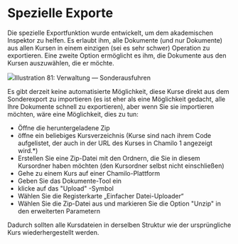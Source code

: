 
# Spezielle Exporte

Die spezielle Exportfunktion wurde entwickelt, um dem akademischen Inspektor zu helfen. Es erlaubt ihm, alle Dokumente \(und nur Dokumente\) aus allen Kursen in einem einzigen \(sei es sehr schwer\) Operation zu exportieren. Eine zweite Option ermöglicht es ihm, die Dokumente aus den Kursen auszuwählen, die er möchte.

![](../../.gitbook/assets/export-speciaux%20%283%29.png)Illustration 81: Verwaltung — Sonderausfuhren

Es gibt derzeit keine automatisierte Möglichkeit, diese Kurse direkt aus dem Sonderexport zu importieren \(es ist eher als eine Möglichkeit gedacht, alle Ihre Dokumente schnell zu exportieren\), aber wenn Sie sie importieren möchten, wäre eine Möglichkeit, dies zu tun:

* Öffne die heruntergeladene Zip
* öffne ein beliebiges Kursverzeichnis \(Kurse sind nach ihrem Code aufgelistet, der auch in der URL des Kurses in Chamilo 1 angezeigt wird.\*)
* Erstellen Sie eine Zip-Datei mit den Ordnern, die Sie in diesem Kursordner haben möchten \(den Kursordner selbst nicht einschließen\)
* Gehe zu einem Kurs auf einer Chamilo-Plattform
* Geben Sie das Dokumente-Tool ein
* klicke auf das "Upload" -Symbol
* Wählen Sie die Registerkarte „Einfacher Datei-Uploader“
* Wählen Sie die Zip-Datei aus und markieren Sie die Option "Unzip" in den erweiterten Parametern

Dadurch sollten alle Kursdateien in derselben Struktur wie der ursprüngliche Kurs wiederhergestellt werden.